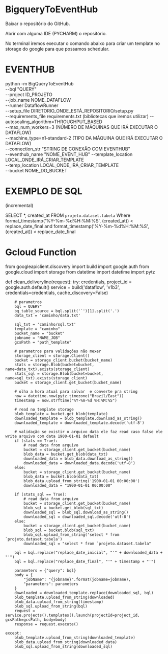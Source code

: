 # BigqueryToEventHub

Baixar o repositório do GitHub. 

Abrir com alguma IDE (PYCHARM) o repositório.  

No terminal iremos executar o comando abaixo para criar um template no storage do google para que possamos schedular. 

# EVENTHUB 

python -m BigQueryToEventHub  
--bql "QUERY"   
--project ID_PROJETO   
--job_name NOME_DATAFLOW   
--runner DataflowRunner  
--setup_file DIRETORIO_ONDE_ESTÁ_REPOSITORIO/setup.py   
--requirements_file requirements.txt (bibliotecas que iremos utilizar) 
--autoscaling_algorithm=THROUGHPUT_BASED  
--max_num_workers=3 (NÚMERO DE MÁQUINAS QUE IRÁ EXECUTAR O DATAFLOW)   
--machine_type=n1-standard-2 (TIPO DA MÁQUINA QUE IRÁ EXECUTAR O DATAFLOW)  
--connection_str  "STRING DE CONEXÃO COM EVENTHUB"  
--eventhub_name "NOME_EVENT_HUB" 
--template_location LOCAL_ONDE_IRÁ_CRIAR_TEMPLATE  
--temp_location  LOCAL_ONDE_IRÁ_CRIAR_TEMPLATE  
--bucket NOME_DO_BUCKET 

# EXEMPLO DE SQL  
(incremental) 

SELECT   *, created_at 
FROM       `projeto.dataset.tabela` 
Where format_timestamp('%Y-%m-%d%H:%M:%S', (created_at)) < replace_date_final 
and  format_timestamp('%Y-%m-%d%H:%M:%S', (created_at)) < replace_date_final 

# Gcloud Function 

from googleapiclient.discovery import build 
import google.auth 
from google.cloud import storage 
from datetime import datetime 
import pytz   

def clean_deliveryline(request): 
    try: 
        credentials, project_id = google.auth.default() 
        service = build('dataflow', 'v1b3', credentials=credentials, cache_discovery=False)   

        # parametros 
        bql = QUERY" 
        bq_table_source = bql.split('`')[1].split('.') 
        data_txt = 'caminho/data.txt'

        sql_txt = 'caminho/sql.txt' 
        template = "caminho" 
        bucket_name = "bucket" 
        jobname = "NAME_JOB" 
        gcsPath = "path_template"   

        # parametros para validações não mexer 
        storage_client = storage.Client() 
        bucket = storage_client.bucket(bucket_name) 
        stats = storage.Blob(bucket=bucket, name=data_txt).exists(storage_client) 
        stats_sql = storage.Blob(bucket=bucket, name=sql_txt).exists(storage_client) 
        bucket = storage_client.get_bucket(bucket_name)   

        # olha a hora atual para salvar  e converte pra string 
        now = datetime.now(pytz.timezone("Brazil/East")) 
        timestamp = now.strftime("%Y-%m-%d %H:%M:%S")   

        # read no template storage 
        blob_template = bucket.get_blob(template) 
        downloaded_template = blob_template.download_as_string() 
        downloaded_template = downloaded_template.decode('utf-8')   

        # validação se existir o arquivo data ele faz read caso false ele write arquivo com data 1900-01-01 default 
        if (stats == True): 
            # read data from arquivo 
            bucket = storage_client.get_bucket(bucket_name) 
            blob_data = bucket.get_blob(data_txt) 
            downloaded_data = blob_data.download_as_string() 
            downloaded_data = downloaded_data.decode('utf-8') 
        else: 
            bucket = storage_client.get_bucket(bucket_name) 
            blob_data = bucket.blob(data_txt) 
            blob_data.upload_from_string('1900-01-01 00:00:00') 
            downloaded_data = "1900-01-01 00:00:00"   

        if (stats_sql == True): 
            # read data from arquivo 
            bucket = storage_client.get_bucket(bucket_name) 
            blob_sql = bucket.get_blob(sql_txt) 
            downloaded_sql = blob_sql.download_as_string() 
            downloaded_sql = downloaded_sql.decode('utf-8') 
        else: 
            bucket = storage_client.get_bucket(bucket_name) 
            blob_sql = bucket.blob(sql_txt) 
            blob_sql.upload_from_string('select * from `projeto.dataset.tabela') 
            downloaded_sql = "select * from `projeto.dataset.tabela"   

        bql = bql.replace("replace_date_inicial", "'" + downloaded_data + "'") 
        bql = bql.replace("replace_date_final", "'" + timestamp + "'")   

        parameters = {"query": bql} 
        body = { 
            "jobName": "{jobname}".format(jobname=jobname), 
            "parameters": parameters 
        } 
        downloaded = downloaded_template.replace(downloaded_sql, bql) 
        blob_template.upload_from_string(downloaded) 
        blob_data.upload_from_string(timestamp) 
        blob_sql.upload_from_string(bql) 
        request = service.projects().templates().launch(projectId=project_id, gcsPath=gcsPath, body=body) 
        response = request.execute()   

    except: 
        blob_template.upload_from_string(downloaded_template) 
        blob_data.upload_from_string(downloaded_data) 
        blob_sql.upload_from_string(downloaded_sql) 

 
